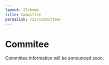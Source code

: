 ```yaml
---
layout: 25/home
title: Committee
permalink: /25/committee/
---
```


# Commitee

Committee information will be announced soon. 